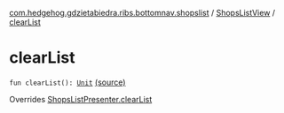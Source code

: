 [com.hedgehog.gdzietabiedra.ribs.bottomnav.shopslist](../index.md) / [ShopsListView](index.md) / [clearList](./clear-list.md)

# clearList

`fun clearList(): `[`Unit`](https://kotlinlang.org/api/latest/jvm/stdlib/kotlin/-unit/index.html) [(source)](https://github.com/asvid/GdzieTaBiedra/tree/master/app/src/main/java/com/hedgehog/gdzietabiedra/ribs/bottomnav/shopslist/ShopsListView.kt#L30)

Overrides [ShopsListPresenter.clearList](../-shops-list-interactor/-shops-list-presenter/clear-list.md)

